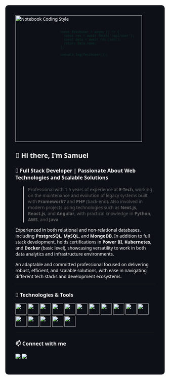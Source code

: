 <div style="position: relative; padding: 2rem; background-color: #0d1117; color: white; font-family: 'Segoe UI', sans-serif; border-radius: 10px; overflow: hidden;">

  <!-- Notebook Gamer (decorativo) -->
  <img src="https://i.ibb.co/TBq9Zb3/notebook-coding.png" alt="Notebook Coding Style" style="width: 400px;" />

  <!-- Simulated code on screen -->
  <pre style="position: absolute; top: 70px; right: 80px; width: 250px; font-size: 10px; line-height: 1.2; color: #00ff95; font-family: 'Courier New', monospace; white-space: pre-wrap; opacity: 0.15; z-index: 1;">
const fetchUser = async () => {
  const res = await fetch('/api/user');
  const data = await res.json();
  return data.name;
};

console.log(fetchUser());
  </pre>

  <h2>👋 Hi there, I'm <strong>Samuel</strong></h2>

  <h3>💼 Full Stack Developer | Passionate About Web Technologies and Scalable Solutions</h3>

  <blockquote>
    Professional with 1.5 years of experience at <strong>E-Tech</strong>, working on the maintenance and evolution of legacy systems built with <strong>Framework7</strong> and <strong>PHP</strong> (back-end). Also involved in modern projects using technologies such as <strong>Next.js</strong>, <strong>React.js</strong>, and <strong>Angular</strong>, with practical knowledge in <strong>Python</strong>, <strong>AWS</strong>, and <strong>Java</strong>.
  </blockquote>

  <p>
    Experienced in both relational and non-relational databases, including <strong>PostgreSQL</strong>, <strong>MySQL</strong>, and <strong>MongoDB</strong>. In addition to full stack development, holds certifications in <strong>Power BI</strong>, <strong>Kubernetes</strong>, and <strong>Docker</strong> (basic level), showcasing versatility to work in both data analytics and infrastructure environments.
  </p>

  <p>
    An adaptable and committed professional focused on delivering robust, efficient, and scalable solutions, with ease in navigating different tech stacks and development ecosystems.
  </p>

  <hr />

  <h3>🔧 Technologies & Tools</h3>
  <p>
    <img src="https://cdn.jsdelivr.net/gh/devicons/devicon/icons/html5/html5-original.svg" width="35" />
    <img src="https://cdn.jsdelivr.net/gh/devicons/devicon/icons/css3/css3-original.svg" width="35" />
    <img src="https://cdn.jsdelivr.net/gh/devicons/devicon/icons/javascript/javascript-original.svg" width="35" />
    <img src="https://cdn.jsdelivr.net/gh/devicons/devicon/icons/typescript/typescript-original.svg" width="35" />
    <img src="https://cdn.jsdelivr.net/gh/devicons/devicon/icons/react/react-original.svg" width="35" />
    <img src="https://cdn.jsdelivr.net/gh/devicons/devicon/icons/nextjs/nextjs-original.svg" width="35" />
    <img src="https://cdn.jsdelivr.net/gh/devicons/devicon/icons/angularjs/angularjs-original.svg" width="35" />
    <img src="https://cdn.jsdelivr.net/gh/devicons/devicon/icons/php/php-original.svg" width="35" />
    <img src="https://cdn.jsdelivr.net/gh/devicons/devicon/icons/python/python-original.svg" width="35" />
    <img src="https://cdn.jsdelivr.net/gh/devicons/devicon/icons/java/java-original.svg" width="35" />
    <img src="https://cdn.jsdelivr.net/gh/devicons/devicon/icons/docker/docker-original.svg" width="35" />
    <img src="https://cdn.jsdelivr.net/gh/devicons/devicon/icons/kubernetes/kubernetes-plain.svg" width="35" />
    <img src="https://cdn.jsdelivr.net/gh/devicons/devicon/icons/postgresql/postgresql-original.svg" width="35" />
    <img src="https://cdn.jsdelivr.net/gh/devicons/devicon/icons/mysql/mysql-original.svg" width="35" />
    <img src="https://cdn.jsdelivr.net/gh/devicons/devicon/icons/mongodb/mongodb-original.svg" width="35" />
    <img src="https://cdn.jsdelivr.net/gh/devicons/devicon/icons/git/git-original.svg" width="35" />
  </p>

  <hr />

  <h3>📫 Connect with me</h3>
  <p>
    <a href="https://linkedin.com/in/samuelvno" target="_blank"><img src="https://img.shields.io/badge/LinkedIn-0077B5?style=for-the-badge&logo=linkedin&logoColor=white" /></a>
    <a href="mailto:samvitor53@gmail.com"><img src="https://img.shields.io/badge/Gmail-D14836?style=for-the-badge&logo=gmail&logoColor=white" /></a>
  </p>
</div>
